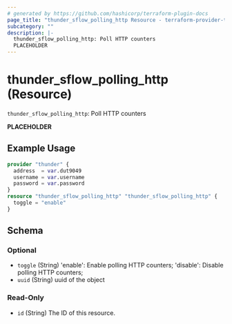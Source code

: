 ```yaml
---
# generated by https://github.com/hashicorp/terraform-plugin-docs
page_title: "thunder_sflow_polling_http Resource - terraform-provider-thunder"
subcategory: ""
description: |-
  thunder_sflow_polling_http: Poll HTTP counters
  PLACEHOLDER
---
```


# thunder_sflow_polling_http (Resource)

`thunder_sflow_polling_http`: Poll HTTP counters

__PLACEHOLDER__

## Example Usage

```terraform
provider "thunder" {
  address  = var.dut9049
  username = var.username
  password = var.password
}
resource "thunder_sflow_polling_http" "thunder_sflow_polling_http" {
  toggle = "enable"
}
```

<!-- schema generated by tfplugindocs -->
## Schema

### Optional

- `toggle` (String) 'enable': Enable polling HTTP counters; 'disable': Disable polling HTTP counters;
- `uuid` (String) uuid of the object

### Read-Only

- `id` (String) The ID of this resource.


